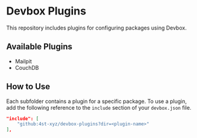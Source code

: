 # Devbox Plugins

This repository includes plugins for configuring packages using Devbox.

## Available Plugins

* Mailpit
* CouchDB

## How to Use

Each subfolder contains a plugin for a specific package. To use a plugin, add the following reference to the `include` section of your `devbox.json` file.

```json
"include": [
    "github:4st-xyz/devbox-plugins?dir=<plugin-name>"
],
```
